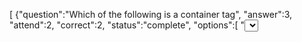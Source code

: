 [
	{"question":"Which of the following is a container tag",
	 "answer":3,
	 "attend":2,
	 "correct":2,
	 "status":"complete",
	 "options":[
		"<select>",
		"<body>",
		"<input>",
		"Both (A) and (B)"]
	},
	{"question":"Identify the invalid HTML event.",
	 "answer":0,
	 "attend":2,
	 "correct":2,
	 "status":"complete",
	 "options":[
		"unload",
		"load",
		"onmouseot",
		"onmouseover"]
	},
	{"question":"____ is a collection of controls in HTML.",
	 "answer":0,
	 "attend":1,
	 "correct":1,
	 "status":"complete",
	 "options":[
		"form",
		"field",
		"table",
		"frame"]
	},
	{"question":"The Browser applies the feature of a tag until it encounters_____tag.",
	 "answer":1,
	 "attend":1,
	 "correct":1,
	 "status":"complete",
	 "options":[
		"Quit",
		"Closing",
		"Exit",
		"Anti"]
	},
	{"question":"What does vlink attribute mean?",
	 "answer":0,
	 "attend":1,
	 "correct":1,
	 "status":"complete",
	 "options":[
		"Visited Link",
		"Virtual Link",
		"Very good Link",
		"Active Link"]
	},
	{"question":"Which is not a vibrant color?",
	 "answer":3,
	 "attend":1,
	 "correct":1,
	 "status":"complete",
	 "options":[
		"Red",
		"Orange",
		"White",
		"Purple"]
	},
	{"question":"Interactive documents that can be created using a feature of HTML are called ____",
	 "answer":1,
	 "attend":1,
	 "correct":1,
	 "status":"complete",
	 "options":[
		"Tables",
		"Forms",
		"Files",
		"Frames"]
	},
	{"question":"There are_____color names recognized by all version of HTML.",
	 "answer":3,
	 "attend":1,
	 "correct":1,
	 "status":"complete",
	 "options":[
		"6",
		"8",
		"256",
		"16"]
	},
	{"question":"To create a link to an email address, which of the following syntax is used?",
	 "answer":2,
	 "attend":1,
	 "correct":1,
	 "status":"complete",
	 "options":[
		"<a email=â€mailto:name@example.comâ€>email</a>",
		"<a mail=â€mailto:name@example.comâ€>email</a>",
		"<a href= â€mailto:name@ example.com â€ >email</a>",
		"None of these"]
	},
	{"question":"Which is true about <iframe> tag?",
	 "answer":3,
	 "attend":1,
	 "correct":1,
	 "status":"complete",
	 "options":[
		"Its inline frame",
		"Embed another document within a current HTML document",
		"None",
		"Both (A) and (B) are true"]
	},
	{"question":"Which of the following defines a visible heading for <details> element?",
	 "answer":0,
	 "attend":1,
	 "correct":1,
	 "status":"complete",
	 "options":[
		"summary",
		"section",
		"mark",
		"main"]
	},
	{"question":"Which attribute is used to specify the colour to be used for links?",
	 "answer":1,
	 "attend":1,
	 "correct":1,
	 "status":"complete",
	 "options":[
		"BGCOLOR",
		"Link",
		"VLINK",
		"TEXT"]
	},
	{"question":"Which of the following is not a pair tag?",
	 "answer":0,
	 "attend":1,
	 "correct":1,
	 "status":"complete",
	 "options":[
		"<img>",
		"<ul>",
		"<a>",
		"<li>"]
	},
	{"question":"which of the following tag is used to mark a begining of paragraph ?",
	 "answer":2,
	 "attend":1,
	 "correct":1,
	 "status":"complete",
	 "options":[
		"<TD>",
		"<BR>",
		"<P>",
		"<TR>"]
	},
	{"question":"The year in which HTML was first proposed",
	 "answer":0,
	 "attend":1,
	 "correct":1,
	 "status":"complete",
	 "options":[
		"1990",
		"1980",
		"2000",
		"1995"]
	},
	{"question":"Which of the following defines a group of related options in a drop-down list.",
	 "answer":1,
	 "attend":1,
	 "correct":1,
	 "status":"complete",
	 "options":[
		"<form>",
		"<optgroup>",
		"<output>",
		"<option>"]
	},
	{"question":"binds the value of HTML controls to application data.",
	 "answer":0,
	 "attend":1,
	 "correct":1,
	 "status":"complete",
	 "options":[
		"ng-app",
		"ng-init",
		"ng-model",
		"ng-controller"]
	},
	{"question":"Markup tags tell the web browser",
	 "answer":1,
	 "attend":1,
	 "correct":1,
	 "status":"complete",
	 "options":[
		"How to organize the page",
		"How to display the page",
		"How to display message box on page",
		"None of these"]
	},
	{"question":"Which of the following selector selects all elements of E that have the attribute attr that end with the given value?",
	 "answer":1,
	 "attend":1,
	 "correct":1,
	 "status":"complete",
	 "options":[
		"E[attr^=value]",
		"E[attr$=value]",
		"E[attr*=value]",
		"None of these"]
	},
	{"question":"Which of the following selector selects the elements that are the default among a set of similar elements?",
	 "answer":0,
	 "attend":1,
	 "correct":1,
	 "status":"complete",
	 "options":[
		":default",
		":%",
		":disabled",
		"None of these"]
	},
	{"question":"Which of the following selector selects the elements that are currently enabled?",
	 "answer":2,
	 "attend":1,
	 "correct":1,
	 "status":"complete",
	 "options":[
		":element",
		":empty",
		":enabled",
		"None of these"]
	},
	{"question":"JavaScript Code can be called by using.",
	 "answer":3,
	 "attend":1,
	 "correct":1,
	 "status":"complete",
	 "options":[
		"RMI",
		"Triggering Event",
		"Preprocessor",
		"Function/Method"]
	},
	{"question":"The type of a variable that is volatile is",
	 "answer":1,
	 "attend":1,
	 "correct":1,
	 "status":"incomplete",
	 "options":[
		"Volatile variable",
		"Mutable variable",
		"Immutable variable",
		"Dynamic variable"]
	},
	{"question":"A hexadecimal literal begins with",
	 "answer":3,
	 "attend":1,
	 "correct":1,
	 "status":"complete",
	 "options":[
		"00",
		"0x",
		"0X",
		"Both 0x and 0X"]
	},
	{"question":"When there is an indefinite or an infinity value during an arithmetic value computation, javascript",
	 "answer":2,
	 "attend":1,
	 "correct":1,
	 "status":"complete",
	 "options":[
		"Prints an exception error",
		"Prints an overflow error",
		"Displays â€œInfinityâ€",
		"Prints the value as such"]
	},
	{"question":"Which of the following is not considered as an error in JavaScript?",
	 "answer":2,
	 "attend":1,
	 "correct":1,
	 "status":"complete",
	 "options":[
		"Syntax error",
		"Missing of semicolons",
		"Division by zero",
		"None of these"]
	},
	{"question":"The snippet that has to be used to check if â€œaâ€ is not equal to â€œnullâ€ is",
	 "answer":3,
	 "attend":1,
	 "correct":1,
	 "status":"complete",
	 "options":[
		"if(a!=null)",
		"if (!a)",
		"if(a!null)",
		"if(a!==null)"]
	},
	{"question":"The statement a===b refers to",
	 "answer":2,
	 "attend":1,
	 "correct":1,
	 "status":"complete",
	 "options":[
		"Both a and b are equal in value, type and reference address",
		"Both a and b are equal in value",
		"Both a and b are equal in value and type",
		"None of these"]
	},
	{"question":"The function definitions in JavaScript begins with",
	 "answer":0,
	 "attend":1,
	 "correct":1,
	 "status":"incomplete",
	 "options":[
		"Identifier and Parantheses",
		"Return type and Identifier",
		"Return type, Function keyword, Identifier and Parantheses",
		"Identifier and Return type"]
	},
	{"question":"When does the function name become optional in JavaScript?",
	 "answer":1,
	 "attend":1,
	 "correct":1,
	 "status":"incomplete",
	 "options":[
		"When the function is defined as a looping statement",
		"When the function is defined as expressions",
		"When the function is predefined",
		"All of the above"]
	},
	{"question":"The way in which information is transmitted to multiple internet connected devices is called",
	 "answer":2,
	 "attend":1,
	 "correct":1,
	 "status":"incomplete",
	 "options":[
		"Internet connectivity",
		"IP address",
		"multicasting",
		"multitasking"]
	},
	{"question":"What protocol does PPP use to identify the Network layer protocol?",
	 "answer":0,
	 "attend":1,
	 "correct":1,
	 "status":"incomplete",
	 "options":[
		"NCP",
		"ISDN",
		"LCP",
		"HDLC"]
	},
	{"question":"Which class of IP address has the most host addresses available by default?",
	 "answer":0,
	 "attend":1,
	 "correct":1,
	 "status":"incomplete",
	 "options":[
		"A",
		"B",
		"C",
		"None of the above"]
	},
	{"question":"The transport layer protocols is",
	 "answer":0,
	 "attend":1,
	 "correct":1,
	 "status":"incomplete",
	 "options":[
		"UDP",
		"PPX",
		"TCP",
		"ALP"]
	},
	{"question":"A Cookie is",
	 "answer":2,
	 "attend":1,
	 "correct":1,
	 "status":"complete",
	 "options":[
		"An advertisement displayed on a web page",
		"A program that records web site visits",
		"Information stored by web server on client system",
		"A technology to store password on client system"]
	},
	{"question":"An applet is a",
	 "answer":1,
	 "attend":1,
	 "correct":1,
	 "status":"incomplete",
	 "options":[
		"picture displayed on the web page",
		"program that can be embedded in another application",
		"tag in HTML program",
		"compiler"]
	},
	{"question":"What is the default scripting language in ASP?",
	 "answer":3,
	 "attend":1,
	 "correct":1,
	 "status":"incomplete",
	 "options":[
		"JavaScript",
		"Perl",
		"EcmaScript",
		"VBScript"]
	},
	{"question":"IP address of a packet is normally analysed by",
	 "answer":1,
	 "attend":1,
	 "correct":1,
	 "status":"incomplete",
	 "options":[
		"CPU",
		"Router",
		"Modem",
		"Hub"]
	},
	{"question":"MIME stands for:",
	 "answer":3,
	 "attend":1,
	 "correct":1,
	 "status":"incomplete",
	 "options":[
		"Multipoint Internet Mail Extensions",
		"Multimedia Interface Mail Extensions",
		"Multipoint Mail Extensions",
		"Multipurpose Internet Mail Extensions"]
	},
	{"question":"Which connector is used mostly with STP?",
	 "answer":2,
	 "attend":1,
	 "correct":1,
	 "status":"incomplete",
	 "options":[
		"BNC",
		"RJ-11",
		"RJ-45",
		"RJ-69"]
	},
	{"question":"Which of the following cable media is not affected by electromagnetic interference (EMI)?",
	 "answer":0,
	 "attend":1,
	 "correct":1,
	 "status":"incomplete",
	 "options":[
		"Fibre optic",
		"Co-axial Cable",
		"Shielded Twisted Pair Cable (STP)",
		"Unshielded Twisted Pair Cable (UTP)"]
	},
	{"question":"WebCrawler has a web robot called",
	 "answer":3,
	 "attend":1,
	 "correct":1,
	 "status":"incomplete",
	 "options":[
		"Crawler Robot",
		"Crawl bot",
		"Web bot",
		"Web Robot"]
	},
	{"question":"A modem is not needed when accessing the internet through",
	 "answer":1,
	 "attend":1,
	 "correct":1,
	 "status":"incomplete",
	 "options":[
		"Wi-Fi",
		"LAN",
		"Cable",
		"None of the above"]
	},
	{"question":"Secure Socket Layer (SSL), a protocol developed by",
	 "answer":2,
	 "attend":1,
	 "correct":1,
	 "status":"incomplete",
	 "options":[
		"IETF",
		"APPLE",
		"Netscape",
		"HP"]
	},
	{"question":"Google service is an example of",
	 "answer":3,
	 "attend":1,
	 "correct":1,
	 "status":"incomplete",
	 "options":[
		"a DNS server",
		"a database server",
		"a portal",
		"a search engine"]
	},
	{"question":"What is a web crawler?",
	 "answer":2,
	 "attend":1,
	 "correct":1,
	 "status":"incomplete",
	 "options":[
		"A computer virus",
		"A browser",
		"A program that index web sites",
		"A hacker community who hacks web sites"]
	},
	{"question":"Which of the following protocol is used by remote login?",
	 "answer":0,
	 "attend":1,
	 "correct":1,
	 "status":"incomplete",
	 "options":[
		"Telnet",
		"FTP",
		"SMTP",
		"NTP"]
	},
	{"question":"The main function of a browser is to",
	 "answer":1,
	 "attend":1,
	 "correct":1,
	 "status":"incomplete",
	 "options":[
		"compile HTML",
		"interpret HTML",
		"de-compile HTML",
		"interpret CGI programs"]
	},
	{"question":"Spider is a",
	 "answer":0,
	 "attend":1,
	 "correct":1,
	 "status":"incomplete",
	 "options":[
		"a program that crawls around the web and stores pages in search engines.",
		"hacking software that spreads virally",
		"software that examines network vulnerabilities",
		" a protocol for distributing large files"]
	},
	{"question":"Access control is implemented using",
	 "answer":1,
	 "attend":1,
	 "correct":1,
	 "status":"incomplete",
	 "options":[
		"Cache",
		"Firewall",
		"Hyperlinks",
		"JSP"]
	},
	{"question":"Plug-in is a",
	 "answer":0,
	 "attend":1,
	 "correct":0,
	 "status":"incomplete",
	 "options":[
		"Software",
		"Hardware",
		"Software and hardware both used for specific purpose",
		"Flash player"]
	},
	{"question":"The rules with regards to conduct for Internet users is known as",
	 "answer":1,
	 "attend":1,
	 "correct":0,
	 "status":"incomplete",
	 "options":[
		"Mosaic",
		"Netiquette",
		"Protocol",
		"Internet Protocol"]
	},
	{"question":"_______ is a file left on the computer by a websites browser containing user login, password, user preferences and other personalized information.",
	 "answer":3,
	 "attend":1,
	 "correct":1,
	 "status":"incomplete",
	 "options":[
		"Server",
		"Cache",
		"Backup",
		"Coockie"]
	},
	{"question":"Which is a technology that governs the conduct which is socially acceptable in an online or digital.",
	 "answer":2,
	 "attend":1,
	 "correct":1,
	 "status":"incomplete",
	 "options":[
		"Internet",
		"Internet crime",
		"Internet etiquette",
		"Internet theft"]
	},
	{"question":"The ___________ is a set of rules governing the format of data sent over the internet or other network.",
	 "answer":2,
	 "attend":1,
	 "correct":0,
	 "status":"incomplete",
	 "options":[
		"Transmission control protocol",
		"User datagram protocol",
		"Internet protocol",
		"Session protocol"]
	},
	{"question":"In IP packet __________ specifies the length, in bytes, of the entire IP packet, including the data and header.",
	 "answer":1,
	 "attend":1,
	 "correct":1,
	 "status":"incomplete",
	 "options":[
		"IP Header Length",
		"Total Length",
		"Fragment Offset",
		"Header Checksum"]
	},
	{"question":"The ___________ identifies a host on a network and is assigned by the local network administrator.",
	 "answer":3,
	 "attend":1,
	 "correct":0,
	 "status":"incomplete",
	 "options":[
		"Source address",
		"IP address classes",
		"Network number",
		"Host number"]
	},
	{"question":"Level One Connectivity is also known as _____________ access.",
	 "answer":3,
	 "attend":1,
	 "correct":1,
	 "status":"incomplete",
	 "options":[
		"Network",
		"Dial Up",
		"Internet",
		"Gateway"]
	},
	{"question":"In ______________ Internet Connection, the user will get only a textual matter of a Web Page.",
	 "answer":0,
	 "attend":1,
	 "correct":0,
	 "status":"incomplete",
	 "options":[
		"Shell",
		"Dial up",
		"TCP/IP",
		"ISDN"]
	},
	{"question":"________ Internet access is a type of Internet connectivity that operates through a standard telephone line.",
	 "answer":1,
	 "attend":1,
	 "correct":1,
	 "status":"incomplete",
	 "options":[
		"Shell",
		"Dial up",
		"TCP/IP",
		"ISDN"]
	},
	{"question":"____________ access is a reliable and scalable worldwide Internet access service.",
	 "answer":2,
	 "attend":0,
	 "correct":0,
	 "status":"incomplete",
	 "options":[
		"Shell",
		"ISDN connection",
		"Dedicated access",
		"ISDN services"]
	},
	{"question":"Secure Shell or SSH is a __________ protocol that allows data to be exchanged using a secure channel between two networked devices.",
	 "answer":0,
	 "attend":0,
	 "correct":0,
	 "status":"incomplete",
	 "options":[
		"Network",
		"Control",
		"Internet",
		"Gateway"]
	},
	{"question":"The amount of information that can be transmitted through a communications channel in a given time is called",
	 "answer":3,
	 "attend":0,
	 "correct":0,
	 "status":"incomplete",
	 "options":[
		"Bridge",
		"Host",
		"Workstation",
		"Bandwidth"]
	},
	{"question":"In which OSI layers does the FDDI protocol operate?",
	 "answer":3,
	 "attend":0,
	 "correct":0,
	 "status":"incomplete",
	 "options":[
		"Physical",
		"Data link",
		"Network",
		"Both a and b"]
	},
	{"question":"In Email________ is used to determine where a message is sent, and also records the specific path the message follows as it passes through each mail server.",
	 "answer":2,
	 "attend":0,
	 "correct":0,
	 "status":"incomplete",
	 "options":[
		"Message envelope",
		"Message header",
		"Message body",
		"Message notification"]
	},
	{"question":"An Internet service that allows the user logs on and runs on a remote computer and use programs installed on the remote computer is __________.",
	 "answer":2,
	 "attend":0,
	 "correct":0,
	 "status":"incomplete",
	 "options":[
		"Intranet",
		"HTTP",
		"Telnet",
		"FTP"]
	},
	{"question":"__________ is a standard network protocol used to transfer files from one host to another host over a TCP-based network, such as the Internet.",
	 "answer":3,
	 "attend":0,
	 "correct":0,
	 "status":"incomplete",
	 "options":[
		"Intranet",
		"HTTP",
		"Telnet",
		"FTP"]
	},
	{"question":"Simple mail transfer protocol (SMTP) utilizes _______ as the transport layer protocol for electronic mail transfer.",
	 "answer":0,
	 "attend":0,
	 "correct":0,
	 "status":"incomplete",
	 "options":[
		"TCP",
		"UDP",
		"DCCP",
		"SCTP"]
	},
	{"question":"_______is a client/server protocol in which e-mail is received and held by the Internet server.",
	 "answer":1,
	 "attend":0,
	 "correct":0,
	 "status":"incomplete",
	 "options":[
		"SNMP",
		"POP3",
		"IMAP",
		"SCTP"]
	},
	{"question":"________ is a supplementary protocol that allows non-ASCII data to be sent through SMTP.",
	 "answer":1,
	 "attend":0,
	 "correct":0,
	 "status":"incomplete",
	 "options":[
		"SNMP",
		"MIME",
		"IMAP4",
		"SCTP"]
	},
	{"question":"An Internet E-mail message consists of ___________ components",
	 "answer":1,
	 "attend":0,
	 "correct":0,
	 "status":"incomplete",
	 "options":[
		"Two",
		"Three",
		"Four",
		"Five"]
	},
	{"question":"_______________ is a general term for a family of transmission technologies for delivery of voice communications over IP networks.",
	 "answer":2,
	 "attend":0,
	 "correct":0,
	 "status":"incomplete",
	 "options":[
		"SNMP",
		"STMP",
		"VOIP",
		"PSTN"]
	},
	{"question":"A _________ is a series of digital media files, usually either digital audio or video that is made available for download via web syndication.",
	 "answer":0,
	 "attend":0,
	 "correct":0,
	 "status":"incomplete",
	 "options":[
		"Podcast",
		"Data Sync",
		"Collaborative computing",
		"Groupware"]
	},
	{"question":"The __________level programming interface for the Apple implementation of OpenGL.",
	 "answer":1,
	 "attend":0,
	 "correct":0,
	 "status":"incomplete",
	 "options":[
		"CSS",
		"CGL",
		"SGML",
		"HTML"]
	},
	{"question":"__________ is a search tool that sends user requests to several other search engines and/or databases and aggregates the results into a single list",
	 "answer":0,
	 "attend":0,
	 "correct":0,
	 "status":"incomplete",
	 "options":[
		"Meta search engine",
		"CGL",
		"SGML",
		"Hyper search engine"]
	},
	{"question":"__________ is a collection of interconnected documents and other resources, linked by hyperlinks and URLs.",
	 "answer":2,
	 "attend":0,
	 "correct":0,
	 "status":"incomplete",
	 "options":[
		"IP",
		"FTP",
		"Web",
		"Host"]
	},
	{"question":" ____________ are a web oriented technology for creating dynamic web pages.",
	 "answer":2,
	 "attend":0,
	 "correct":0,
	 "status":"incomplete",
	 "options":[
		"SAP",
		"ASL",
		"ASP",
		"URL"]
	},
	{"question":"VB Script is a subset of the Visual Basic for application ________________ for Internet Explorer.",
	 "answer":2,
	 "attend":0,
	 "correct":0,
	 "status":"incomplete",
	 "options":[
		"Scripting language",
		"Markup language",
		"Programming language",
		"Object oriented programming language"]
	},
	{"question":"JavaScript is a ____________ age used to enable programmatic access to objects within other applications.",
	 "answer":0,
	 "attend":0,
	 "correct":0,
	 "status":"incomplete",
	 "options":[
		"Scripting language",
		"Markup language",
		"Programming language",
		"Object oriented programming language"]
	},
	{"question":"____________ allows a computer to connect to a corporate LAN over the internet.",
	 "answer":0,
	 "attend":0,
	 "correct":0,
	 "status":"incomplete",
	 "options":[
		"VPN",
		"FTP",
		"HDN",
		"ARP"]
	},
	{"question":"____________ hides the internal address and network topology of its protected domain from outside",
	 "answer":2,
	 "attend":0,
	 "correct":0,
	 "status":"incomplete",
	 "options":[
		"SAN",
		"SAT",
		"NAT",
		"ARP"]
	},
	{"question":"____________ allow network administrators to limit a user's access to specific services on the network.",
	 "answer":2,
	 "attend":0,
	 "correct":0,
	 "status":"incomplete",
	 "options":[
		"Callback",
		"Packet address",
		"Authentication servers",
		"RADIUS"]
	},
	{"question":"A world wide web contains web pages",
	 "answer":3,
	 "attend":0,
	 "correct":0,
	 "status":"incomplete",
	 "options":[
		"residing in many computers",
		"created using HTML",
		"with links to other web pages",
		"residing in many computers linked together using HTML"]
	},
	{"question":"ARPANET Stands for",
	 "answer":0,
	 "attend":0,
	 "correct":0,
	 "status":"incomplete",
	 "options":[
		"Advanced Research Projects Agency Network",
		"Advance Research Project Agency Network",
		"Asymmetric Routing Project Advance Network",
		"None of Above"]
	},
	{"question":"Which of the following layer is an end-to-end layer?",
	 "answer":1,
	 "attend":0,
	 "correct":0,
	 "status":"incomplete",
	 "options":[
		"Data Link Layer",
		"Transport Layer",
		"Network Layer",
		"Physical Layer"]
	},
	{"question":"Flow Control is performed at which of the following layer?",
	 "answer":0,
	 "attend":0,
	 "correct":0,
	 "status":"incomplete",
	 "options":[
		"Network",
		"Physical",
		"Data Link",
		"None of the options"]
	},
	{"question":"Which topology is used by FDDI",
	 "answer":1,
	 "attend":0,
	 "correct":0,
	 "status":"incomplete",
	 "options":[
		"Bus Topology",
		"Ring Topology",
		"Dual Ring Topology",
		"Mesh Topology"]
	},
	{"question":"Which of the following is are special address",
	 "answer":1,
	 "attend":0,
	 "correct":0,
	 "status":"incomplete",
	 "options":[
		"0.0.0.0",
		"127.0.0.1",
		"127.[anything]",
		"All of the options"]
	},
	{"question":"Connection oriented services at network layer in OSI model is called",
	 "answer":2,
	 "attend":0,
	 "correct":0,
	 "status":"incomplete",
	 "options":[
		"Datagram subnet",
		"Virtual circuit",
		"Packet switching",
		"None of the options"]
	},
	{"question":"ISDN PRI has how many channels",
	 "answer":1,
	 "attend":0,
	 "correct":0,
	 "status":"incomplete",
	 "options":[
		"22B+1D",
		"23B+1D",
		"24B+1D",
		"25B+1D"]
	},
	{"question":"The size of an ATM cell is",
	 "answer":1,
	 "attend":0,
	 "correct":0,
	 "status":"incomplete",
	 "options":[
		"51 octets",
		"53 octets",
		"55 octets",
		"None of the options"]
	},
	{"question":"FTP does not use",
	 "answer":2,
	 "attend":0,
	 "correct":0,
	 "status":"incomplete",
	 "options":[
		"two transfer mode",
		"control connection to remote computer before file can be transferred",
		"User Datagram Protocol (UDP)",
		"authorization of a user through login and password verification"]
	},
	{"question":"Web pages are uniquely defined using",
	 "answer":1,
	 "attend":0,
	 "correct":0,
	 "status":"incomplete",
	 "options":[
		"IP addresses",
		"URL",
		"Domain",
		"File name"]
	},
	{"question":"The ownership rights as related to content on the web are governed under",
	 "answer":0,
	 "attend":0,
	 "correct":0,
	 "status":"incomplete",
	 "options":[
		"Copyright law",
		"Patent law",
		"Data protection law",
		"Privacy law"]
	},
	{"question":"Multipurpose Internet Mail Extension (MIME) was developed",
	 "answer":1,
	 "attend":0,
	 "correct":0,
	 "status":"incomplete",
	 "options":[
		"to support email messages containing text and video",
		"to support email messages containing text, audio and video",
		"to support email messages containing audio and video",
		"to support text-based email messages"]
	},
	{"question":"___________ is used to enable the use of active documents",
	 "answer":3,
	 "attend":0,
	 "correct":0,
	 "status":"incomplete",
	 "options":[
		"HTML",
		"CGI",
		"JAVA",
		"All the above"]
	},
	{"question":"By an extranet we mean",
	 "answer":1,
	 "attend":0,
	 "correct":0,
	 "status":"incomplete",
	 "options":[
		"an extra fast computer network",
		"the intranets of two co-operating organizations interconnected via a secure leased line",
		"an extra network used by an organization for higher reliability",
		"an extra connection to internet"]
	},
	{"question":"Desirable properties of a website are i) a meaningful address ii) help and search facilities iii) links to related sites iv) features to allow users to give feedback v) hosting on a mainframe",
	 "answer":2,
	 "attend":0,
	 "correct":0,
	 "status":"incomplete",
	 "options":[
		"i), ii), iii)",
		"i), ii), iii), iv)",
		"i), ii), iii), iv), v)",
		"i), ii), iii), v)"]
	},
	{"question":"URL specifies the following: i) protocol used ii) domain name of server hosting web page iii) name of folder with required information iv) name of document formatted using HTML v) the name of ISP",
	 "answer":0,
	 "attend":0,
	 "correct":0,
	 "status":"incomplete",
	 "options":[
		"i), ii), iii), iv)",
		"ii), iii), iv), v)",
		"i), iii), iv)",
		"i), ii), iii), v)"]
	},
	{"question":"When following piece of code is executed, what output will be generated? #include<stdio.h> int main(){char arr[7]=\"Network\"; printf(\"%s\", arr); return 0;}",
	 "answer":0,
	 "attend":0,
	 "correct":0,
	 "status":"incomplete",
	 "options":[
		"Network",
		"N",
		"Garbage value",
		"Compilation error"]
	},
	{"question":"Automatic variables are allocated memory in",
	 "answer":3,
	 "attend":0,
	 "correct":0,
	 "status":"incomplete",
	 "options":[
		"heap",
		"Data segment",
		"Code segment",
		"stack"]
	},
	{"question":"Extension of VRML files is",
	 "answer":3,
	 "attend":0,
	 "correct":0,
	 "status":"incomplete",
	 "options":[
		".vml",
		".vrm",
		".wrm",
		".wrl"]
	},
	{"question":"The right to copy can be granted by",
	 "answer":3,
	 "attend":0,
	 "correct":0,
	 "status":"incomplete",
	 "options":[
		"Court",
		"Government",
		"Company",
		"Owner"]
	},
	{"question":"The protocol that allows a computer to use the Internet Protocol with standard voice-grade telephone line and a high-speed modem is",
	 "answer":0,
	 "attend":0,
	 "correct":0,
	 "status":"incomplete",
	 "options":[
		"SLIP",
		"SMTP",
		"SGML",
		"RTF"]
	},
	{"question":"A terminal emulation protocol that allows users to log-on to a host computer from remote computers is",
	 "answer":0,
	 "attend":0,
	 "correct":0,
	 "status":"incomplete",
	 "options":[
		"Telnet",
		"TCP/IP",
		"FTP",
		"Point-to-Point protocol (PPP)"]
	},
	{"question":"A networking standard developed by Xerox, Intel and DEC; capable of connecting as many as 1,024 workstations and transmitting data at a maximum speed of 10 Mbps",
	 "answer":0,
	 "attend":0,
	 "correct":0,
	 "status":"incomplete",
	 "options":[
		"Ethernet",
		"FDDI",
		"File Transfer protocol",
		"Gopher"]
	},
	{"question":"TCP is a commonly used protocol at",
	 "answer":2,
	 "attend":0,
	 "correct":0,
	 "status":"incomplete",
	 "options":[
		"Applications layer",
		"Network layer",
		"Transport Layer",
		"Physical Layer"]
	},
	{"question":"Cell base architecture is known as",
	 "answer":1,
	 "attend":0,
	 "correct":0,
	 "status":"incomplete",
	 "options":[
		"LAN",
		"ATM",
		"FDDI",
		"Client-Server"]
	},
	{"question":"Telnet is",
	 "answer":2,
	 "attend":0,
	 "correct":0,
	 "status":"incomplete",
	 "options":[
		"Terminal network",
		"Telephone network",
		"Telecommunication network",
		"Terrestrial network"]
	},
	{"question":"A software that prevents external access to a system is termed as",
	 "answer":1,
	 "attend":0,
	 "correct":0,
	 "status":"incomplete",
	 "options":[
		"Gateway",
		"Firewall",
		"Intrusion Prevention system",
		"Anti-Virus"]
	},
	{"question":"A web publishing tool developed by Microsoft is",
	 "answer":3,
	 "attend":0,
	 "correct":0,
	 "status":"incomplete",
	 "options":[
		"Navigator",
		"Hot Meta",
		"Pagemill",
		"Front Page"]
	},
	{"question":"Which of the following cable types is generally associated with the linear bus topology",
	 "answer":2,
	 "attend":0,
	 "correct":0,
	 "status":"incomplete",
	 "options":[
		"Unshielded twisted pair",
		"Fiber Optic",
		"Thin coaxial cable",
		"Telephone cable"]
	},
	{"question":"Error detection at a data link level is achieved by",
	 "answer":1,
	 "attend":0,
	 "correct":0,
	 "status":"incomplete",
	 "options":[
		"Parity",
		"Cyclic redundancy code",
		"Hamming code",
		"Equalization"]
	},
	{"question":"What is a Cookie?",
	 "answer":1,
	 "attend":0,
	 "correct":0,
	 "status":"incomplete",
	 "options":[
		"Computer Code used to show animation and play sound.",
		"Information sent to the computer that is used later to give information back to a visited web site.",
		"An advertisement that will at sometime be displayed on your screen.",
		"Computer code that automatically records all purchases and payments, you make from your computer."]
	},
	{"question":"Which of the following is NOT a valid image format?",
	 "answer":3,
	 "attend":0,
	 "correct":0,
	 "status":"incomplete",
	 "options":[
		"tiff",
		"jpeg",
		"gif",
		"mpeg"]
	},
	{"question":"The internet model or TCP/IP reference model specifically applies to internet worked systems, and has 4 layers. The movement of data packets across a network would be managed by which layer?",
	 "answer":2,
	 "attend":0,
	 "correct":0,
	 "status":"incomplete",
	 "options":[
		"The link layer",
		"The (inter) network layer",
		"The transport layer",
		"The application layer"]
	},
	{"question":"Which is NOT a good Web security strategy?",
	 "answer":3,
	 "attend":0,
	 "correct":0,
	 "status":"incomplete",
	 "options":[
		"Restrict access to the Web server; keep a minimum number of ports open",
		"Limit the users who can load software, edit or add files.",
		"Add demo programs, so users can test system without accessing production data.",
		"Remove unnecessary compilers and interpreters."]
	},
	{"question":"A reliable stream service in TCP is described as two-way transmission, free of transmission ________, with no lost or duplicate ________, and the bytes are delivered in the same ________ in which they were transmitted.",
	 "answer":1,
	 "attend":0,
	 "correct":0,
	 "status":"incomplete",
	 "options":[
		"errors; bytes; manner",
		"failure; packets; sequence",
		"errors; activity; manner",
		"errors; bytes; sequence"]
	},
	{"question":"Which is not a valid extension for HTML files?",
	 "answer":3,
	 "attend":0,
	 "correct":0,
	 "status":"incomplete",
	 "options":[
		".htm",
		".phtml",
		".xml",
		".shtml"]
	},
	{"question":"The memory allocation scheme subject to â€œexternalâ€ fragmentation is",
	 "answer":0,
	 "attend":0,
	 "correct":0,
	 "status":"incomplete",
	 "options":[
		"segmentation",
		"swapping",
		"pure demand paging",
		"multiple fixed contiguous partitions"]
	},
	{"question":"The total time to prepare a disk drive mechanism for a block of data to be read from its",
	 "answer":2,
	 "attend":0,
	 "correct":0,
	 "status":"incomplete",
	 "options":[
		"latency",
		"latency plus transmission time",
		"latency plus seek time",
		"latency plus seek time plus transmission time"]
	},
	{"question":"Resolution of externally defined symbols is performed by",
	 "answer":0,
	 "attend":0,
	 "correct":0,
	 "status":"incomplete",
	 "options":[
		"Linker",
		"Loader",
		"Compiler",
		"Editor"]
	},
	{"question":"Multi programming system is",
	 "answer":2,
	 "attend":0,
	 "correct":0,
	 "status":"incomplete",
	 "options":[
		"A computer system that permits multiple users to run programs at same time",
		" A computer system that permits run similar programs at multiple time",
		"A computer system that permits multiple Programs to run at same time",
		"None of the above"]
	},
	{"question":"________ Command is used to manipulate TCP/IP routing table.",
	 "answer":0,
	 "attend":0,
	 "correct":0,
	 "status":"incomplete",
	 "options":[
		"route",
		"ipconfig",
		"ifconfig",
		"traceroute"]
	},
	{"question":"Which of the following is related to ipconfig in Microsoft Windows?",
	 "answer":3,
	 "attend":0,
	 "correct":0,
	 "status":"incomplete",
	 "options":[
		"Display all current TCP/IP network configuration values",
		"Modify DHCP settings",
		"Modify DNS settings",
		"All of the above"]
	},
	{"question":"What is World Wide Web?",
	 "answer":3,
	 "attend":0,
	 "correct":0,
	 "status":"incomplete",
	 "options":[
		"A computer game",
		"A software program",
		"Another name for the Internet",
		"The part of the Internet that enables information sharing"]
	},
	{"question":"Protocols are",
	 "answer":0,
	 "attend":0,
	 "correct":0,
	 "status":"incomplete",
	 "options":[
		"Agreements on how communication components and DTE's are to communicate",
		"Logical communication channels for transferring data",
		"Physical communication channels sued for transferring data",
		"None of the above"]
	},
	{"question":"Which data communication method is used to transmit the data over a serial communication link?",
	 "answer":2,
	 "attend":0,
	 "correct":0,
	 "status":"incomplete",
	 "options":[
		"Simplex",
		"Half-duplex",
		"Full duplex",
		"All of the above"]
	},
	{"question":"In communication satellite, multiple repeaters are known as",
	 "answer":3,
	 "attend":0,
	 "correct":0,
	 "status":"incomplete",
	 "options":[
		"Detectors",
		"Modulators",
		"Stations",
		"Transponders"]
	},
	{"question":"Baud means",
	 "answer":2,
	 "attend":0,
	 "correct":0,
	 "status":"incomplete",
	 "options":[
		"The number of bits transmitted per unit time",
		"The number of bytes transmitted per unit time",
		"The rate at which the signal changes",
		"None of the above"]
	},
	{"question":"In OSI model cable is used in",
	 "answer":0,
	 "attend":0,
	 "correct":0,
	 "status":"incomplete",
	 "options":[
		"Physical Layer",
		"Network layer",
		"Transport layer",
		"Data link layer"]
	},
	{"question":"The TCP/IP model has",
	 "answer":2,
	 "attend":0,
	 "correct":0,
	 "status":"incomplete",
	 "options":[
		"7 layers",
		"3 layers",
		"4 layers",
		"5 layers"]
	},
	{"question":"FTP is",
	 "answer":1,
	 "attend":0,
	 "correct":0,
	 "status":"incomplete",
	 "options":[
		"Server side encryption protocol",
		"Control connection to remote computer to transfer files",
		"User Datagram Protocol.",
		"Authorization of a user through login and password verification."]
	},
	{"question":"IRC stands for",
	 "answer":1,
	 "attend":0,
	 "correct":0,
	 "status":"incomplete",
	 "options":[
		"Internet Related Chat",
		"Internet Relay Chat",
		"Internet Related Content",
		"Internet Reliable Content"]
	},
	{"question":"Integrated Services for Digital Network (ISDN) is a set of communication standards for simultaneous digital transmission of:",
	 "answer":3,
	 "attend":0,
	 "correct":0,
	 "status":"incomplete",
	 "options":[
		"voice",
		"video",
		"data",
		"All of the above"]
	},
	{"question":"Website means:",
	 "answer":3,
	 "attend":0,
	 "correct":0,
	 "status":"incomplete",
	 "options":[
		"URL + Web Space + HTML Content",
		"URL + Web Space + Name Resolution",
		"URL + Web Space + Name Resolution + HTML Content",
		"HTML Content + Web Space + Name Resolution"]
	},
	{"question":"A firewall is installed at the point where the secure internal network and un-trusted external network meet which point is known as",
	 "answer":2,
	 "attend":0,
	 "correct":0,
	 "status":"incomplete",
	 "options":[
		"Choke point",
		"Meeting point",
		"Firewall point",
		"Secure point"]
	},
	{"question":"TCP/IP is a ______ hierarchical protocol suite developed before the OSI model.",
	 "answer":1,
	 "attend":0,
	 "correct":0,
	 "status":"incomplete",
	 "options":[
		"7-layers",
		"4-layers",
		"5-layers",
		"3-layers"]
	},
	{"question":"The 4 byte IP address consists of",
	 "answer":2,
	 "attend":0,
	 "correct":0,
	 "status":"incomplete",
	 "options":[
		"Network Address",
		"Host Address",
		"Both 1) and 2)",
		"None of the above"]
	},
	{"question":"The default port for SMTP is:",
	 "answer":2,
	 "attend":0,
	 "correct":0,
	 "status":"incomplete",
	 "options":[
		"21",
		"23",
		"25",
		"80"]
	},
	{"question":"A proxy does firewall filters at the",
	 "answer":1,
	 "attend":0,
	 "correct":0,
	 "status":"incomplete",
	 "options":[
		"Physical layer",
		"Application layer",
		"Data link layer",
		"Network layer"]
	},
	{"question":"How many broadcast domains are created when you segment a network with a 12-port switch?",
	 "answer":0,
	 "attend":0,
	 "correct":0,
	 "status":"incomplete",
	 "options":[
		"1",
		"2",
		"5",
		"12"]
	},
	{"question":"Physical addresses will change from",
	 "answer":1,
	 "attend":0,
	 "correct":0,
	 "status":"incomplete",
	 "options":[
		"Point-to-point",
		"hop to hop",
		"sender to receiver",
		"frame to frame"]
	},
	{"question":"'Multiple' Property is used in",
	 "answer":1,
	 "attend":0,
	 "correct":0,
	 "status":"incomplete",
	 "options":[
		"Label",
		"select (list)",
		"TextBox",
		"Frame"]
	},
	{"question":"Which of the following javascript functions are used to convert nonnumeric values into numbers?",
	 "answer":3,
	 "attend":0,
	 "correct":0,
	 "status":"incomplete",
	 "options":[
		"Number()",
		"parseFloat()",
		"parseInt()",
		"All of the above"]
	},
	{"question":"JavaScript is designed for following purpose",
	 "answer":2,
	 "attend":0,
	 "correct":0,
	 "status":"incomplete",
	 "options":[
		"To Perform Server Side Scripting Opertion",
		"To Execute Query Related to DB on Server",
		"To add interactivity to HTML Pages",
		"To Style HTML Pages"]
	},
	{"question":"HTML uses",
	 "answer":2,
	 "attend":0,
	 "correct":0,
	 "status":"incomplete",
	 "options":[
		"User defined tags",
		"Pre-specified tags",
		"Fixed tags defined by the language",
		"Tags only for linking"]
	},
	{"question":"Fundamental HTML Block is known as",
	 "answer":1,
	 "attend":0,
	 "correct":0,
	 "status":"incomplete",
	 "options":[
		"HTML Body",
		"HTML Tag",
		"HTML Attribute",
		"HTML Element"]
	},
	{"question":"You should consider the following point seriously while designing a Web page",
	 "answer":1,
	 "attend":0,
	 "correct":0,
	 "status":"incomplete",
	 "options":[
		"Identifying banners, logos, the desktop or client computer or similar devices",
		"Navigational elements, such as Nav bar, buttons or any text links to other pages",
		"Text of all types",
		"All of the above"]
	},
	{"question":"w3-container class adds a __________ left and right padding to any HTML element",
	 "answer":2,
	 "attend":0,
	 "correct":0,
	 "status":"incomplete",
	 "options":[
		"4px",
		"8px",
		"16px",
		"32px"]
	},
	{"question":"The w3-panel class adds a ______ top and bottom margin and a ____ left and right padding to any HTML element.",
	 "answer":1,
	 "attend":0,
	 "correct":0,
	 "status":"incomplete",
	 "options":[
		"4px 4px",
		"16px 16px",
		"4px 16px",
		"16px 4px"]
	},
	{"question":"Which W3.CSS Class Is Used to Make a Text as Left Alignment",
	 "answer":2,
	 "attend":0,
	 "correct":0,
	 "status":"incomplete",
	 "options":[
		"w3-align-left",
		"w3-left",
		"w3-left-align",
		"w3-text-left"]
	},
	{"question":"Which one is Correct w3.css Class for Right Alignment",
	 "answer":1,
	 "attend":0,
	 "correct":0,
	 "status":"incomplete",
	 "options":[
		"w3-align-right",
		"w3-right-align",
		"w3-text-right",
		"w3-right"]
	},
	{"question":"in W3.CSS the Default Font Size for <h1> tag is",
	 "answer":1,
	 "attend":0,
	 "correct":0,
	 "status":"incomplete",
	 "options":[
		"64px",
		"36px",
		"32px",
		"24px"]
	},
	{"question":"Which one is incorrect class name for Font Size in W3.CSS",
	 "answer":2,
	 "attend":0,
	 "correct":0,
	 "status":"incomplete",
	 "options":[
		"w3-jumbo",
		"w3-large",
		"w3-normal",
		"w3-tiny"]
	},
	{"question":"Which W3.CSS Class adds borders at top, right, bottom, left (All Side) to an element",
	 "answer":0,
	 "attend":0,
	 "correct":0,
	 "status":"incomplete",
	 "options":[
		"w3-border",
		"w3-border-all",
		"w3-border-0",
		"All of These"]
	},
	{"question":"Which W3.CSS class class is used to add zebra-stripes to a table",
	 "answer":2,
	 "attend":0,
	 "correct":0,
	 "status":"incomplete",
	 "options":[
		"w3-table-striped",
		"w3-zebra",
		"w3-striped",
		"w3-zebra-striped"]
	},
	{"question":"Which W3.CSS Class Properties are not included in w3-table-all Class",
	 "answer":2,
	 "attend":0,
	 "correct":0,
	 "status":"incomplete",
	 "options":[
		"w3-striped",
		"w3-border",
		"w3-centered",
		"w3-table"]
	},
	{"question":"How do you group selectors?",
	 "answer":1,
	 "attend":0,
	 "correct":0,
	 "status":"incomplete",
	 "options":[
		"Separate each selector with a plus sign",
		"Separate each selector with a comma",
		"Separate each selector with a space",
		"All of These"]
	},
	{"question":"Which text Editor is in-built in Windows operating System",
	 "answer":0,
	 "attend":0,
	 "correct":0,
	 "status":"incomplete",
	 "options":[
		"Notepad",
		"Paint",
		"Notepad++",
		"All of These"]
	},
	{"question":"Default color of active link in browser is",
	 "answer":1,
	 "attend":0,
	 "correct":0,
	 "status":"incomplete",
	 "options":[
		"red",
		"blue",
		"green",
		"brown"]
	},
	{"question":"For defining internal links in a page which attribute is used",
	 "answer":0,
	 "attend":0,
	 "correct":0,
	 "status":"incomplete",
	 "options":[
		"name",
		"target",
		"src",
		"None of These"]
	},
	{"question":"Default style and color of unvisited link in any browser is",
	 "answer":3,
	 "attend":0,
	 "correct":0,
	 "status":"incomplete",
	 "options":[
		"Normal and Blue",
		"Underline and Purple",
		"Underline and Magenta",
		"Underlined and Blue"]
	},
	{"question":"HTML <dl> tag defines the",
	 "answer":2,
	 "attend":0,
	 "correct":0,
	 "status":"incomplete",
	 "options":[
		"Unordered list",
		"Ordered list",
		"Description list",
		"Descriptive list"]
	},
	{"question":"Which element works as a sidebar?",
	 "answer":3,
	 "attend":0,
	 "correct":0,
	 "status":"incomplete",
	 "options":[
		"header",
		"footer",
		"nav",
		"aside"]
	},
	{"question":"What entity can provide multiple spaces between texts?",
	 "answer":3,
	 "attend":0,
	 "correct":0,
	 "status":"incomplete",
	 "options":[
		"&nbsp;",
		"&ensp;",
		"&emsp;",
		"all of the above"]
	},
	{"question":"When is the content of a table shown?",
	 "answer":1,
	 "attend":0,
	 "correct":0,
	 "status":"incomplete",
	 "options":[
		"Before the border loads",
		"After the table is loaded",
		"In pieces as it loads",
		"None of the above"]
	},
	{"question":"The <small> and <big> tags are special in a what way?",
	 "answer":2,
	 "attend":0,
	 "correct":0,
	 "status":"incomplete",
	 "options":[
		"They are for images only",
		"They work on anything",
		"They can be repeated",
		"None of the above"]
	},
	{"question":"Which attribute gives the value associated with the http-equiv or name attribute?",
	 "answer":0,
	 "attend":0,
	 "correct":0,
	 "status":"incomplete",
	 "options":[
		"content",
		"name",
		"charset",
		"http-equiv"]
	},
	{"question":"What does the name attribute in meta tags specify?",
	 "answer":1,
	 "attend":0,
	 "correct":0,
	 "status":"incomplete",
	 "options":[
		"HTTP header value",
		"name of the metadata",
		"name of character encoding",
		"all of the above"]
	},
	{"question":"What is the value of rel attribute to describe a favicon?",
	 "answer":2,
	 "attend":0,
	 "correct":0,
	 "status":"incomplete",
	 "options":[
		"favicon",
		"image",
		"icon",
		"fav"]
	},
	{"question":"Which tag is used to contain content that is related to the primary content of the webpage, but isn't the primary content of the page.",
	 "answer":3,
	 "attend":0,
	 "correct":0,
	 "status":"incomplete",
	 "options":[
		"header",
		"footer",
		"nav",
		"aside"]
	},
	{"question":"How to apply specific styles to h1 tag only when mouse points to it?",
	 "answer":2,
	 "attend":0,
	 "correct":0,
	 "status":"incomplete",
	 "options":[
		"h1.hover",
		"h1 : hover",
		"h1:hover",
		"h1: hover"]
	},
	{"question":"Which of the following does not count in the total width of the element in the web page?",
	 "answer":1,
	 "attend":0,
	 "correct":0,
	 "status":"incomplete",
	 "options":[
		"border",
		"margin",
		"padding",
		"none of the above"]
	},
	{"question":"If the width of an element is exceeded by the content of the element, then which property will define the behaviour of the content?",
	 "answer":1,
	 "attend":0,
	 "correct":0,
	 "status":"incomplete",
	 "options":[
		"overflow-y",
		"overflow-x",
		"overflow-width",
		"overflow-z"]
	},
	{"question":"Which of the following is not a value for font-style property?",
	 "answer":3,
	 "attend":0,
	 "correct":0,
	 "status":"incomplete",
	 "options":[
		"normal ",
		"italic",
		"oblique",
		"none of the above"]
	},
	{"question":"If the background image is of larger or smaller size than the container width, then which line of code will resize it to make fully visible?",
	 "answer":0,
	 "attend":0,
	 "correct":0,
	 "status":"incomplete",
	 "options":[
		"background-size: contain;",
		"background-repeat: no-repeat;",
		"background-size: cover;",
		"none of the above"]
	},
	{"question":"<INPUT> is",
	 "answer":1,
	 "attend":0,
	 "correct":0,
	 "status":"incomplete",
	 "options":[
		"format tag",
		"empty tag",
		"both (A) and (B)",
		"None of the above"]
	},
	{"question":"The map definition file is generally stored in",
	 "answer":0,
	 "attend":0,
	 "correct":0,
	 "status":"incomplete",
	 "options":[
		"CGI-BIN",
		"RECYCLE-BIN",
		"BIN",
		"All of the above"]
	},
	{"question":"The text inside the <TEXTAREA> tag works like",
	 "answer":2,
	 "attend":0,
	 "correct":0,
	 "status":"incomplete",
	 "options":[
		"<P> formatted text",
		"<T> formatted text",
		"<PRE> formatted text",
		"None Of These"]
	},
	{"question":"<DT> tag is designed to fit a single line of our web page but <DD> tag will accept a",
	 "answer":1,
	 "attend":0,
	 "correct":0,
	 "status":"incomplete",
	 "options":[
		"line of text",
		"Full paragraph",
		"word",
		"request"]
	},
	{"question":"A much better approach to establish the base URL is to use",
	 "answer":0,
	 "attend":0,
	 "correct":0,
	 "status":"incomplete",
	 "options":[
		"Base element",
		"Head Element",
		"Both(A) and (B)",
		"None of these"]
	},
	{"question":"Any part of the graphic that is not included in another zone is considered to be part of",
	 "answer":2,
	 "attend":0,
	 "correct":0,
	 "status":"incomplete",
	 "options":[
		"rect",
		"point",
		"default",
		"polygon"]
	},
	{"question":"The script which is designed to receive value from the Web users is:",
	 "answer":2,
	 "attend":0,
	 "correct":0,
	 "status":"incomplete",
	 "options":[
		"WebScript",
		"JavaScript",
		"CGIScript",
		"All of the above"]
	},
	{"question":"The environment provided to ASP is based on",
	 "answer":0,
	 "attend":0,
	 "correct":0,
	 "status":"incomplete",
	 "options":[
		"Client/Server",
		"Network",
		"Centralized system",
		"None of the above"]
	},
	{"question":"What are CGI scripts?",
	 "answer":1,
	 "attend":0,
	 "correct":0,
	 "status":"incomplete",
	 "options":[
		"Browser add-in programs",
		"Programs that extend the capabilities of a server",
		"Both a and b above",
		"None of the above"]
	},
	{"question":"Which of the following is the CGI method of invoking a CGI program?",
	 "answer":2,
	 "attend":0,
	 "correct":0,
	 "status":"incomplete",
	 "options":[
		"GET method",
		"HEAD method",
		"Both a and b above",
		"None of the above"]
	},
	{"question":"Take the item out.",
	 "answer":3,
	 "attend":0,
	 "correct":0,
	 "status":"incomplete",
	 "options":[
		"Pretending",
		"Denial of Service",
		"Manipulation",
		"Win2000"]
	},
	{"question":"Which out of the following is not a benefit of using a firewall ?",
	 "answer":3,
	 "attend":0,
	 "correct":0,
	 "status":"incomplete",
	 "options":[
		"Access to host in the network can be strictly controlled.",
		"Logging and statistics of network, use and misuse.",
		"Security is concentrated on a single firewall system leading to better implementation of authentication procedures.",
		"All of the above"]
	},
	{"question":"The key fields which are tested by a packet filtering firewall are:",
	 "answer":3,
	 "attend":0,
	 "correct":0,
	 "status":"incomplete",
	 "options":[
		"Source IP address",
		"TCP/UDP source port",
		"Destination IP address",
		"All of the above"]
	},
	{"question":"Tick the odd term out:",
	 "answer":1,
	 "attend":0,
	 "correct":0,
	 "status":"incomplete",
	 "options":[
		"Stageful Inspection",
		"Proxy Firewall",
		"Alta Vista",
		"Packet-Filtering Firewall"]
	},
	{"question":"Choose the term not applicable for authentication methods:",
	 "answer":3,
	 "attend":0,
	 "correct":0,
	 "status":"incomplete",
	 "options":[
		"One time password system",
		"Challenge/Response system",
		"RADIUS",
		"None of the above"]
	},
	{"question":" A proxy server is used as the computer:",
	 "answer":0,
	 "attend":0,
	 "correct":0,
	 "status":"incomplete",
	 "options":[
		"With external access",
		"Acting as a backup",
		"Performing file handling",
		"Accessing user permissions"]
	},
	{"question":"Which of the following is a two sided tag?",
	 "answer":3,
	 "attend":0,
	 "correct":0,
	 "status":"incomplete",
	 "options":[
		"DT",
		"LI",
		"DD",
		"DL"]
	},
	{"question":"Web page editors works on a ____ principle.",
	 "answer":2,
	 "attend":0,
	 "correct":0,
	 "status":"incomplete",
	 "options":[
		"WWW",
		"HTML",
		"WYSIWYG",
		"WYGWYSI"]
	},
	{"question":"Which attribute can be used to change the colour of the links?",
	 "answer":3,
	 "attend":0,
	 "correct":0,
	 "status":"incomplete",
	 "options":[
		"Link",
		"ALINK",
		"VLINK",
		"All of the above"]
	},
	{"question":"Which of the following achieves the effect of using script language?",
	 "answer":0,
	 "attend":0,
	 "correct":0,
	 "status":"incomplete",
	 "options":[
		"DHTML",
		"XML",
		"HTML",
		"CGI"]
	},
	{"question":"Among the given statements, which statement defines closures in JavaScript?",
	 "answer":1,
	 "attend":0,
	 "correct":0,
	 "status":"incomplete",
	 "options":[
		"JavaScript is a function that is enclosed with references to its inner function scope",
		"JavaScript is a function that is enclosed with references to its lexical environment",
		"JavaScript is a function that is enclosed with the object to its inner function scope",
		"None of the mentioned"]
	},
	{"question":"Where is Client-side JavaScript code is embedded within HTML documents?",
	 "answer":1,
	 "attend":0,
	 "correct":0,
	 "status":"incomplete",
	 "options":[
		"A URL that uses the special javascript:code",
		"A URL that uses the special javascript:protocol",
		"A URL that uses the special javascript:encoding",
		"A URL that uses the special javascript:stack"]
	},
	{"question":"Which of the following scoping type does JavaScript use?",
	 "answer":2,
	 "attend":0,
	 "correct":0,
	 "status":"incomplete",
	 "options":[
		"Sequential",
		"Segmental",
		"Lexical",
		"Literal"]
	},
	{"question":"What is the basic difference between JavaScript and Java?",
	 "answer":1,
	 "attend":0,
	 "correct":0,
	 "status":"incomplete",
	 "options":[
		"Functions are considered as fields",
		"Functions are values, and there is no hard distinction between methods and fields",
		"Variables are specific",
		"There is no difference"]
	},
	{"question":"Why event handlers is needed in JS?",
	 "answer":0,
	 "attend":0,
	 "correct":0,
	 "status":"incomplete",
	 "options":[
		"Allows JavaScript code to alter the behaviour of windows",
		"Adds innerHTML page to the code",
		"Change the server location",
		"Performs handling of exceptions and occurrences"]
	},
	{"question":"Which of the following components can be injected as a dependency in AngularJS?",
	 "answer":3,
	 "attend":0,
	 "correct":0,
	 "status":"incomplete",
	 "options":[
		"factory",
		"service",
		"value",
		"All of the above"]
	},
	{"question":"Which of the following acts as the input of a class-based component?",
	 "answer":1,
	 "attend":0,
	 "correct":0,
	 "status":"incomplete",
	 "options":[
		"Class",
		"Props",
		"Factory",
		"None of the mentioned"]
	},
	{"question":"w3-container class used to style multiple container type elements in a similar style by adding:",
	 "answer":3,
	 "attend":0,
	 "correct":0,
	 "status":"incomplete",
	 "options":[
		"Uniform",
		"Padding",
		"Fonts",
		"All of the above"]
	},
	{"question":"Which statement is not true about respornsiv tables in W3.Table",
	 "answer":3,
	 "attend":0,
	 "correct":0,
	 "status":"incomplete",
	 "options":[
		"W3-responsive class creates a responsive table",
		"It scroll horizontally on small screens",
		"w3-table class a responsive table",
		"on large screens, there is no difference"]
	},
	{"question":"Identify the basic lists in W3.css",
	 "answer":0,
	 "attend":0,
	 "correct":0,
	 "status":"incomplete",
	 "options":[
		"w3-ol",
		"w3-border",
		"w3-center",
		"all of the above"]
	},
	{"question":"Which statement is not true for the headings in W3.Font?",
	 "answer":1,
	 "attend":0,
	 "correct":0,
	 "status":"incomplete",
	 "options":[
		"Segoe UI is the default font for headings",
		"Segoe UI has a more narrow letter spacing",
		"Headings allow a lesser number of letters in the headings",
		"Smallest heading tag is <h6>"]
	},
	{"question":"Which CSS specification was first declared to become an official W3C Recommendation?",
	 "answer":2,
	 "attend":0,
	 "correct":0,
	 "status":"incomplete",
	 "options":[
		"CSS level 2",
		"CSS level0",
		"CSS level 1",
		"CSS level 2.1"]
	},
	{"question":"Which is not a valid list type in W3.List?\n",
	 "answer":3,
	 "attend":0,
	 "correct":0,
	 "status":"incomplete",
	 "options":[
		"Small",
		"XSmall",
		"Large",
		"XLarge"]
	},
	{"question":"Bootstrap was first introduced in ____",
	 "answer":1,
	 "attend":0,
	 "correct":0,
	 "status":"incomplete",
	 "options":[
		"google",
		"twitter",
		"instagram",
		"snapchat"]
	},
	{"question":"The web development environment (JavaScript) offers which standard construct for data validation of the input entered by the user.",
	 "answer":0,
	 "attend":0,
	 "correct":0,
	 "status":"incomplete",
	 "options":[
		"Controlled loop constructs",
		"Server page access",
		"Client side Event",
		"Permit server-side"]
	},
	{"question":" The main purpose of a â€œLive Wireâ€ in NetScape is to ________",
	 "answer":1,
	 "attend":0,
	 "correct":0,
	 "status":"incomplete",
	 "options":[
		"Create linkage between client side and server side",
		"Permit server side, JavaScript code, to connect to RDBMS",
		"Support only non relational database",
		"To interpret JavaScript code"]
	},
	{"question":" JavaScript is ideal to ________",
	 "answer":1,
	 "attend":0,
	 "correct":0,
	 "status":"incomplete",
	 "options":[
		"make computations in HTML simpler",
		"minimize storage requirements on the web server",
		"increase the download time for the client",
		"increase the loading time of the website"]
	},
	{"question":" Which attribute is used to specify that the script is executed when the page has finished parsing? (only for external scripts)",
	 "answer":2,
	 "attend":0,
	 "correct":0,
	 "status":"incomplete",
	 "options":[
		"parse",
		"a sync",
		"defer",
		"type"]
	},
	{"question":" The property of a primary expression is ____________",
	 "answer":0,
	 "attend":0,
	 "correct":0,
	 "status":"incomplete",
	 "options":[
		"stand-alone expressions",
		"basic expressions containing all necessary functions",
		"contains variable references alone",
		"contains only keywords"]
	},
	{"question":" The expression of calling (or executing) a function or method in JavaScript is called ________",
	 "answer":2,
	 "attend":0,
	 "correct":0,
	 "status":"incomplete",
	 "options":[
		"Primary expression",
		"Functional expression",
		"Invocation expression",
		"Property Access Expression"]
	},
	{"question":" What kind of expression is â€œnew Point(2,3)â€?",
	 "answer":1,
	 "attend":0,
	 "correct":0,
	 "status":"incomplete",
	 "options":[
		"Primary Expression",
		"Object Creation Expression",
		"Invocation Expression",
		"Constructor Calling Expression"]
	},
	{"question":" Which of the operator is used to test if a particular property exists or not?",
	 "answer":0,
	 "attend":0,
	 "correct":0,
	 "status":"incomplete",
	 "options":[
		"in",
		"exist",
		"within",
		"exists"]
	},
	{"question":" â€œAn expression that can legally appear on the left side of an assignment expression.â€ is a well known explanation for variables, properties of objects, and elements of arrays. They are called ___________",
	 "answer":2,
	 "attend":0,
	 "correct":0,
	 "status":"incomplete",
	 "options":[
		"Properties",
		"Prototypes",
		"Lvalue",
		"Definition"]
	},
	{"question":" A conditional expression is also called a _______________",
	 "answer":1,
	 "attend":0,
	 "correct":0,
	 "status":"incomplete",
	 "options":[
		"Alternative to if-else",
		"Immediate if",
		"If-then-else statement",
		"Switch statement"]
	},
	{"question":" The â€œvarâ€ and â€œfunctionâ€ are __________",
	 "answer":1,
	 "attend":0,
	 "correct":0,
	 "status":"incomplete",
	 "options":[
		"Keywords",
		"Declaration statements",
		"Data types",
		"Prototypes"]
	},
	{"question":" The enumeration order becomes implementation dependent and non-interoperable if ___________",
	 "answer":0,
	 "attend":0,
	 "correct":0,
	 "status":"incomplete",
	 "options":[
		"If the object inherits enumerable properties",
		"The object does not have the properties present in the integer array indices",
		"The delete keyword is never used",
		"Object.defineProperty() is not used"]
	},
	{"question":" What are the three important manipulations done in a for loop on a loop variable?",
	 "answer":1,
	 "attend":0,
	 "correct":0,
	 "status":"incomplete",
	 "options":[
		"Updation, Incrementation, Initialization",
		"Initialization,Testing, Updation",
		"Testing, Updation, Testing",
		"Initialization,Testing, Incrementation"]
	},
	{"question":" One of the special features of an interpreter in reference with the for loop is that ___________",
	 "answer":0,
	 "attend":0,
	 "correct":0,
	 "status":"incomplete",
	 "options":[
		"Before each iteration, the interpreter evaluates the variable expression and assigns the name of the property",
		"The iterations can be infinite when an interpreter is used",
		"The body of the loop is executed only once",
		"the iteration is finite when an interpreter is used"]
	},
	{"question":" What will happen if the body of a for/in loop deletes a property that has not yet been enumerated?",
	 "answer":2,
	 "attend":0,
	 "correct":0,
	 "status":"incomplete",
	 "options":[
		"The property will be stored in a cache",
		"The loop will not run",
		"That property will not be enumerated",
		"The property will be enumerated"]
	},
	{"question":" What will be the step of the interpreter in a jump statement when an exception is thrown?",
	 "answer":2,
	 "attend":0,
	 "correct":0,
	 "status":"incomplete",
	 "options":[
		"The interpreter stops its work",
		"The interpreter throws another exception",
		"The interpreter jumps to the nearest enclosing exception handler",
		"The interpreter throws an error"]
	},
	{"question":" Among the keywords below, which one is not a statement?",
	 "answer":3,
	 "attend":0,
	 "correct":0,
	 "status":"incomplete",
	 "options":[
		"debugger",
		"with",
		"if",
		"use strict"]
	},
	{"question":" The object has three object attributes namely ________",
	 "answer":2,
	 "attend":0,
	 "correct":0,
	 "status":"incomplete",
	 "options":[
		"Class, parameters, objectâ€™s extensible flag",
		"Prototype, class, objectsâ€™ parameters",
		"Prototype, class, objectâ€™s extensible flag",
		"Native object, Classes and Interfaces and Objectâ€™s extensible flag"]
	},
	{"question":" A linkage of series of prototype objects is called as ________",
	 "answer":1,
	 "attend":0,
	 "correct":0,
	 "status":"incomplete",
	 "options":[
		"prototype stack",
		"prototype chain",
		"prototype class",
		"prototypes"]
	},
	{"question":" To determine whether one object is the prototype of (or is part of the prototype chain of) another object, one should use the ____________",
	 "answer":0,
	 "attend":0,
	 "correct":0,
	 "status":"incomplete",
	 "options":[
		"isPrototypeOf() method",
		"equals() method",
		"=== operator",
		"==opertor"]
	},
	{"question":" The purpose of extensible attribute is to __________",
	 "answer":2,
	 "attend":0,
	 "correct":0,
	 "status":"incomplete",
	 "options":[
		" make all of the own properties of that object non configurable",
		"to configure and bring a writable property",
		"â€œlock downâ€ objects into a known state and prevent outside tampering",
		"to include new properties into the object"]
	},
	{"question":" The basic purpose of the toLocaleString() is to _________",
	 "answer":3,
	 "attend":0,
	 "correct":0,
	 "status":"incomplete",
	 "options":[
		"return a localised object representation",
		"return a parsed string",
		"return a local time in the string format",
		"return a localized string representation of the object"]
	},
	{"question":" What will happen if reverse() and join() methods are used simultaneously?",
	 "answer":0,
	 "attend":0,
	 "correct":0,
	 "status":"incomplete",
	 "options":[
		"Reverses and stores in the same array",
		"Reverses and concatenates the elements of the array",
		"Reverses",
		"Stores the elements of an array in normal order"]
	},
	{"question":" The primary purpose of the array map() function is that it __________",
	 "answer":2,
	 "attend":0,
	 "correct":0,
	 "status":"incomplete",
	 "options":[
		"maps the elements of another array into itself",
		"passes each element of the array and returns the necessary mapped elements",
		"passes each element of the array on which it is invoked to the function you specify, and returns an array containing the values returned by that function",
		"pass the elements of the array into another array"]
	},
	{"question":" The reduce and reduceRight methods follow a common operation called __________",
	 "answer":1,
	 "attend":0,
	 "correct":0,
	 "status":"incomplete",
	 "options":[
		"filter and fold",
		"inject and fold",
		"finger and fold",
		"fold"]
	},
	{"question":" Which of the following the use of small programs that are executed based on user interaction with a web page is referred to as:",
	 "answer":0,
	 "attend":0,
	 "correct":0,
	 "status":"incomplete",
	 "options":[
		"Web scripting",
		"Client-side scripting",
		"Server-side scripting",
		"HTML"]
	},
	{"question":" Server side scripting websites consists of two main parts, one is scripting languages and other is:",
	 "answer":2,
	 "attend":0,
	 "correct":0,
	 "status":"incomplete",
	 "options":[
		"Server interaction mode",
		"Use interaction mode",
		"Scripting engine",
		"None of these"]
	},
	{"question":" A series of specially designed documents, which are all liked to viewed on Internet is called:",
	 "answer":0,
	 "attend":0,
	 "correct":0,
	 "status":"incomplete",
	 "options":[
		"Word Wide Web",
		"Web server",
		"Search engine",
		"Both (b) and (c)"]
	},
	{"question":" Internet's initial development was supported by:",
	 "answer":3,
	 "attend":0,
	 "correct":0,
	 "status":"incomplete",
	 "options":[
		"Communication",
		"Information Retrieval",
		"Presentation of Information",
		"All of the above"]
	},
	{"question":" What an article element contains?",
	 "answer":1,
	 "attend":0,
	 "correct":0,
	 "status":"incomplete",
	 "options":[
		"Audio",
		"Text or embedded content",
		"Image",
		"Video"]
	},
	{"question":" Which of the following is not a type of attribute for input tag?",
	 "answer":0,
	 "attend":0,
	 "correct":0,
	 "status":"incomplete",
	 "options":[
		"day",
		"week",
		"month",
		"time"]
	},
	{"question":" CSS is a______________language.",
	 "answer":1,
	 "attend":0,
	 "correct":0,
	 "status":"incomplete",
	 "options":[
		"Structural",
		"Presentational",
		"Markup",
		"Behavioral"]
	},
	{"question":" How many selection tools are available in photo editing?",
	 "answer":3,
	 "attend":0,
	 "correct":0,
	 "status":"incomplete",
	 "options":[
		"Two",
		"Three",
		"Four",
		"Five"]
	},
	{"question":" Which tool is used to trace a freehand selection like a drawing with a pencil?",
	 "answer":1,
	 "attend":0,
	 "correct":0,
	 "status":"incomplete",
	 "options":[
		"Lasso tool",
		"Free hand",
		"Drawing tool",
		"Edit brush"]
	},
	{"question":" You should consider the following point seriously while designing a Web page:",
	 "answer":0,
	 "attend":0,
	 "correct":0,
	 "status":"incomplete",
	 "options":[
		"Identifying banners, logos, the desktop or client computer or similar devices",
		"Navigational elements, such as Nav bar, buttons or any text links to other pages",
		"Text of all types",
		"All of the above"]
	},
	{"question":" Which of the following statements is false about hosting?",
	 "answer":1,
	 "attend":0,
	 "correct":0,
	 "status":"incomplete",
	 "options":[
		"Shared hosting is cheaper than dedicated hosting",
		"Shared hosting is safer than dedicated hosting",
		"Dedicated hosting is safer than shared hosting",
		"Though more expensive than shared hosting, Dedicated hosting is more secure"]
	},
	{"question":"shortcut key to hide lines in Notepad++",
	 "answer":0,
	 "attend":0,
	 "correct":0,
	 "status":"incomplete",
	 "options":[
		"Alt + H",
		"Shift + H",
		"Ctrl + H",
		"None of the above"]
	},
	{"question":"Which one of the following is not used to generate dynamic web pages ?",
	 "answer":3,
	 "attend":0,
	 "correct":0,
	 "status":"incomplete",
	 "options":[
		"PHP",
		"ASP.NET",
		"JSP",
		"None"]
	},
	{"question":"The Internet user the ____ as the protocol engine .",
	 "answer":2,
	 "attend":0,
	 "correct":0,
	 "status":"incomplete",
	 "options":[
		"SLIP",
		"HTTP",
		"TCP/IP",
		"PPP"]
	},
	{"question":"The Internet is the ___",
	 "answer":3,
	 "attend":0,
	 "correct":0,
	 "status":"incomplete",
	 "options":[
		"Network of Networks",
		"an ocean of resources waiting to be mined",
		"a cooperative anarchy",
		"All of the above"]
	},
	{"question":"Raster Image is also known as:",
	 "answer":0,
	 "attend":0,
	 "correct":0,
	 "status":"incomplete",
	 "options":[
		"Bitmap Image",
		"Curve Image",
		"Color Image",
		"Graphic Image"]
	},
	{"question":"The 4 key stroke used to turn some thing into Black & White.",
	 "answer":2,
	 "attend":0,
	 "correct":0,
	 "status":"incomplete",
	 "options":[
		"Alt+Control+Shift+S",
		"Tab+Control+Shift+B",
		"Alt+Control+Shift+B",
		"Window+Control+Shift+B"]
	},
	{"question":"How many Color Modes are there in Photoshop?",
	 "answer":3,
	 "attend":0,
	 "correct":0,
	 "status":"incomplete",
	 "options":[
		"2",
		"3",
		"4",
		"5"]
	},
	{"question":"Which Blur filter is used in making rain or snow?",
	 "answer":2,
	 "attend":0,
	 "correct":0,
	 "status":"incomplete",
	 "options":[
		"Lens",
		"Radial ",
		"Motion",
		"Gaussian"]
	},
	{"question":"How many types of Gradient are there in Photoshop?",
	 "answer":2,
	 "attend":0,
	 "correct":0,
	 "status":"incomplete",
	 "options":[
		"Three",
		"Four",
		"Five",
		"Six"]
	},
	{"question":"How many type of Marquee Tool in photoshop?",
	 "answer":2,
	 "attend":0,
	 "correct":0,
	 "status":"incomplete",
	 "options":[
		"2",
		"3",
		"4",
		"5"]
	},
	{"question":"Vector Image are:",
	 "answer":2,
	 "attend":0,
	 "correct":0,
	 "status":"incomplete",
	 "options":[
		"JPG",
		"GIF",
		"EPS",
		"BMP"]
	},
	{"question":"What is the shortcut key to create a duplicate layer of a layer?",
	 "answer":2,
	 "attend":0,
	 "correct":0,
	 "status":"incomplete",
	 "options":[
		"Ctrl + N",
		"Ctrl + V",
		"Ctrl + J",
		"Ctrl + D"]
	},
	{"question":"Which tool on the tool bar allows you to Move pictures?",
	 "answer":1,
	 "attend":0,
	 "correct":0,
	 "status":"incomplete",
	 "options":[
		"The Quick Selection Tool",
		"The Move Tool",
		"The Shape Tool",
		"The Brush Tool"]
	},
	{"question":"How do we add to a selection?",
	 "answer":0,
	 "attend":0,
	 "correct":0,
	 "status":"incomplete",
	 "options":[
		"Hold shift",
		"Hold alt",
		"You can't",
		"Hold command"]
	},
	{"question":"The _____ is used to darken pixels in an image.",
	 "answer":1,
	 "attend":0,
	 "correct":0,
	 "status":"incomplete",
	 "options":[
		"Dodge tool",
		"Burn tool",
		"Pattern stamp tool",
		"Healing brush tool"]
	},
	{"question":"The _____ of the brush defines how transparent the paint is.",
	 "answer":0,
	 "attend":0,
	 "correct":0,
	 "status":"incomplete",
	 "options":[
		"Opacity",
		"Transparency",
		"Luminosity",
		"All of the above"]
	},
	{"question":"The term that describes the range of color is",
	 "answer":1,
	 "attend":0,
	 "correct":0,
	 "status":"incomplete",
	 "options":[
		"Saturation",
		"Hue",
		"Lightness",
		"None of the above"]
	},
	{"question":"36",
	 "answer":0,
	 "attend":0,
	 "correct":0,
	 "status":"incomplete",
	 "options":[
		"36",
		"63"]
	}
]